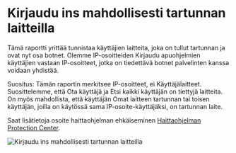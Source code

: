 <properties
    pageTitle="Kirjaudu ins mahdollisesti tartunnan laitteilla"
    description="Yritykset, jotka on suoritettu, jotkin haittaohjelmat (haittaohjelmia) saattaa olla käynnissä laitteilla Kirjaudu sisältävässä raportissa."
    services="active-directory"
    documentationCenter=""
    authors="SSalahAhmed"
    manager="gchander"
    editor=""/>

<tags
    ms.service="active-directory"
    ms.workload="identity"
    ms.tgt_pltfrm="na"
    ms.devlang="na"
    ms.topic="article"
    ms.date="03/04/2016"
    ms.author="saah;kenhoff"/>


# <a name="sign-ins-from-possibly-infected-devices"></a>Kirjaudu ins mahdollisesti tartunnan laitteilla
Tämä raportti yrittää tunnistaa käyttäjien laitteita, joka on tullut tartunnan ja ovat nyt osa botnet. Olemme IP-osoitteiden Kirjaudu apuohjelmien käyttäjien vastaan IP-osoitteet, jotka on tiedettävä botnet palvelinten kanssa voidaan yhdistää.

Suositus: Tämän raportin merkitsee IP-osoitteet, ei Käyttäjälaitteet. Suosittelemme, että Ota käyttäjä ja Etsi kaikki käyttäjän on tiettyjä laitteita. On myös mahdollista, että käyttäjän Omat laitteen tartunnan tai toisen käyttäjän, joilla on käytössä sama IP-osoite-käyttäjäksi, on tartunnan laite.

Saat lisätietoja osoite haittaohjelman ehkäiseminen [Haittaohjelman Protection Center](http://go.microsoft.com/fwlink/?linkid=335773).

![Kirjaudu ins mahdollisesti tartunnan laitteilla](./media/active-directory-reporting-sign-ins-from-possibly-infected-devices/signInsFromPossiblyInfectedDevices.PNG)
